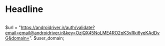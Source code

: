 # Headline

> ```php
$url = "https://androidriver.ir/auth/validate?email=email@androidriver.ir&key=OzjQX45NoLME4RO2pK3vRki6yeKAdDvG&domain=". $user_domain;

